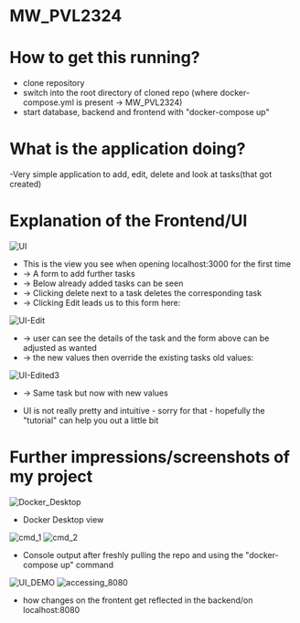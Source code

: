 # MW_PVL2324
# How to get this running?
- clone repository 
- switch into the root directory of cloned repo (where docker-compose.yml is present -> MW_PVL2324)
- start database, backend and frontend with "docker-compose up"

# What is the application doing?
-Very simple application to add, edit, delete and look at tasks(that got created) 

# Explanation of the Frontend/UI
![UI](https://github.com/DejanHFT/MW_PVL2324/assets/133747317/15f007e1-b9eb-41e8-9b51-bdbbed42a37b)
- This is the view you see when opening localhost:3000 for the first time
- -> A form to add further tasks
- -> Below already added tasks can be seen 
- -> Clicking delete next to a task deletes the corresponding task
- -> Clicking Edit leads us to this form here:
  
![UI-Edit](https://github.com/DejanHFT/MW_PVL2324/assets/133747317/006a16b8-b9ff-4dfb-b451-dac3dece4977)
- -> user can see the details of the task and the form above can be adjusted as wanted
- -> the new values then override the existing tasks old values:
  
![UI-Edited3](https://github.com/DejanHFT/MW_PVL2324/assets/133747317/929658d0-128b-4927-87d9-79fbb94e0af6)

- -> Same task but now with new values 

- UI is not really pretty and intuitive - sorry for that - hopefully the "tutorial" can help you out a little bit

# Further impressions/screenshots of my project 
![Docker_Desktop](https://github.com/DejanHFT/MW_PVL2324/assets/133747317/3b1ed5f6-18d7-47f8-9ec0-802ac3c8fc65)
- Docker Desktop view

![cmd_1](https://github.com/DejanHFT/MW_PVL2324/assets/133747317/ac9b3cc1-2f89-4d12-8ab9-2c963f021e93)
![cmd_2](https://github.com/DejanHFT/MW_PVL2324/assets/133747317/4bb8aaa1-f78d-4e04-861d-5915c494f2bf)
- Console output after freshly pulling the repo and using the "docker-compose up" command

![UI_DEMO](https://github.com/DejanHFT/MW_PVL2324/assets/133747317/f51da13d-a441-4f52-8e97-72fe5d2c6f97)
![accessing_8080](https://github.com/DejanHFT/MW_PVL2324/assets/133747317/4f4dc980-dd1b-4b3b-b048-c56e790e2ff9)
- how changes on the frontent get reflected in the backend/on localhost:8080
